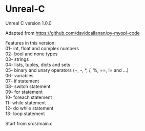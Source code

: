 # Unreal-C
Unreal C version 1.0.0

Adapted from https://github.com/davidcallanan/py-myopl-code

Features in this version:\
01- int, float and complex numbers\
02- bool and none types\
03- strings\
04- lists, tuples, dicts and sets\
05- binary and unary operators (+, -, *, /, %, ==, != and ...)\
06- variables\
07- if statement\
08- switch statement\
09- for statement\
10- foreach statement\
11- while statement\
12- do while statement\
13- loop statement

Start from srcs/main.c
